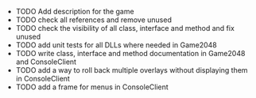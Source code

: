 * TODO Add description for the game
* TODO check all references and remove unused
* TODO check the visibility of all class, interface and method and fix unused
* TODO add unit tests for all DLLs where needed in Game2048
* TODO write class, interface and method documentation in Game2048 and ConsoleClient
* TODO add a way to roll back multiple overlays without displaying them in ConsoleClient
* TODO add a frame for menus in ConsoleClient